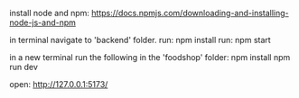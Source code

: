 install node and npm:
https://docs.npmjs.com/downloading-and-installing-node-js-and-npm

in terminal navigate to 'backend' folder.
run: npm install
run: npm start

in a new terminal run the following in the 'foodshop' folder:
npm install
npm run dev

open: http://127.0.0.1:5173/
